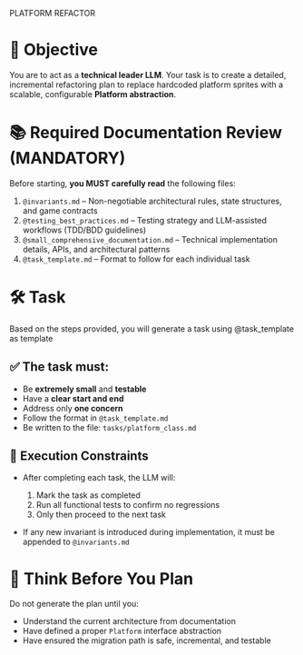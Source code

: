 PLATFORM REFACTOR
# 🎯 Objective

You are to act as a **technical leader LLM**. Your task is to create a detailed, incremental refactoring plan to replace hardcoded platform sprites with a scalable, configurable **Platform abstraction**.

# 📚 Required Documentation Review (MANDATORY)

Before starting, **you MUST carefully read** the following files:

1. `@invariants.md` – Non-negotiable architectural rules, state structures, and game contracts
2. `@testing_best_practices.md` – Testing strategy and LLM-assisted workflows (TDD/BDD guidelines)
3. `@small_comprehensive_documentation.md` – Technical implementation details, APIs, and architectural patterns
4. `@task_template.md` – Format to follow for each individual task

# 🛠️ Task

Based on the steps provided, you will generate a task using @task_template as template

## ✅ The task must:
- Be **extremely small** and **testable**
- Have a **clear start and end**
- Address only **one concern**
- Follow the format in `@task_template.md`
- Be written to the file: `tasks/platform_class.md`

## 🔄 Execution Constraints

- After completing each task, the LLM will:
  1. Mark the task as completed
  2. Run all functional tests to confirm no regressions
  3. Only then proceed to the next task

- If any new invariant is introduced during implementation, it must be appended to `@invariants.md`

# 🧠 Think Before You Plan

Do not generate the plan until you:
- Understand the current architecture from documentation
- Have defined a proper `Platform` interface abstraction
- Have ensured the migration path is safe, incremental, and testable
